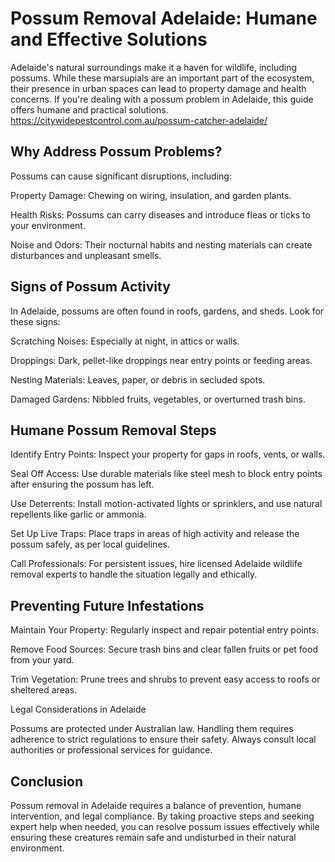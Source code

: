 # Possum Removal Adelaide: Humane and Effective Solutions

Adelaide's natural surroundings make it a haven for wildlife, including possums. While these marsupials are an important part of the ecosystem, their presence in urban spaces can lead to property damage and health concerns. If you're dealing with a possum problem in Adelaide, this guide offers humane and practical solutions.
https://citywidepestcontrol.com.au/possum-catcher-adelaide/

## Why Address Possum Problems?

Possums can cause significant disruptions, including:

Property Damage: Chewing on wiring, insulation, and garden plants.

Health Risks: Possums can carry diseases and introduce fleas or ticks to your environment.

Noise and Odors: Their nocturnal habits and nesting materials can create disturbances and unpleasant smells.

## Signs of Possum Activity

In Adelaide, possums are often found in roofs, gardens, and sheds. Look for these signs:

Scratching Noises: Especially at night, in attics or walls.

Droppings: Dark, pellet-like droppings near entry points or feeding areas.

Nesting Materials: Leaves, paper, or debris in secluded spots.

Damaged Gardens: Nibbled fruits, vegetables, or overturned trash bins.

## Humane Possum Removal Steps

Identify Entry Points:
Inspect your property for gaps in roofs, vents, or walls.

Seal Off Access:
Use durable materials like steel mesh to block entry points after ensuring the possum has left.

Use Deterrents:
Install motion-activated lights or sprinklers, and use natural repellents like garlic or ammonia.

Set Up Live Traps:
Place traps in areas of high activity and release the possum safely, as per local guidelines.

Call Professionals:
For persistent issues, hire licensed Adelaide wildlife removal experts to handle the situation legally and ethically.

## Preventing Future Infestations

Maintain Your Property: Regularly inspect and repair potential entry points.

Remove Food Sources: Secure trash bins and clear fallen fruits or pet food from your yard.

Trim Vegetation: Prune trees and shrubs to prevent easy access to roofs or sheltered areas.

Legal Considerations in Adelaide

Possums are protected under Australian law. Handling them requires adherence to strict regulations to ensure their safety. Always consult local authorities or professional services for guidance.

## Conclusion

Possum removal in Adelaide requires a balance of prevention, humane intervention, and legal compliance. By taking proactive steps and seeking expert help when needed, you can resolve possum issues effectively while ensuring these creatures remain safe and undisturbed in their natural environment.

